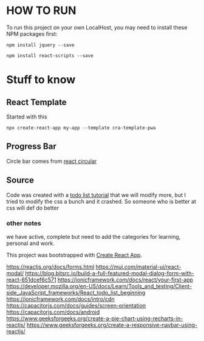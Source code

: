# HOW TO RUN

To run this project on your own LocalHost, you may need to install these NPM packages first:

```
npm install jquery --save
```

```
npm install react-scripts --save
```

# Stuff to know

## React Template

Started with this

```
npx create-react-app my-app --template cra-template-pwa
```

## Progress Bar

Circle bar comes from [react circular](https://www.npmjs.com/package/react-circular-progressbar)

## Source

Code was created with a [todo list tutorial](https://developer.mozilla.org/en-US/docs/Learn/Tools_and_testing/Client-side_JavaScript_frameworks/React_todo_list_beginning) that we will modify more, but I tried to modify the css a bunch and it crashed. So someone who is better at css will def do better

### other notes

we have active, complete but need to add the categories for learning, personal and work.

This project was bootstrapped with [Create React App](https://github.com/facebook/create-react-app).

https://reactjs.org/docs/forms.html
https://mui.com/material-ui/react-modal/
https://blog.bitsrc.io/build-a-full-featured-modal-dialog-form-with-react-651dcef6c571
https://ionicframework.com/docs/react/your-first-app
https://developer.mozilla.org/en-US/docs/Learn/Tools_and_testing/Client-side_JavaScript_frameworks/React_todo_list_beginning
https://ionicframework.com/docs/intro/cdn
https://capacitorjs.com/docs/guides/screen-orientation
https://capacitorjs.com/docs/android
https://www.geeksforgeeks.org/create-a-pie-chart-using-recharts-in-reactjs/
https://www.geeksforgeeks.org/create-a-responsive-navbar-using-reactjs/
